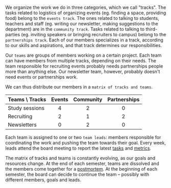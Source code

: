 
We organize the work we do in three categories, which we call "tracks". The tasks related to logistics of organizing events (eg. finding a space, providing food) belong to the `events track`. The ones related to talking to students, teachers and staff (eg. writing our newsletter, making suggestions to the department) are in the `community track`. Tasks related to talking to third-parties (eg. inviting speakers or bringing recruiters to campus) belong to the `partnerships track`. Each of our members specializes in a track, according to our skills and aspirations, and that track determines our responsibilities.

Our `teams` are groups of members working on a certain project. Each team can have members from multiple tracks, depending on their needs. The team responsible for recruiting events probably needs partnerships people more than anything else. Our newsletter team, however, probably doesn't need events or partnerships work.

We can thus distribute our members in a `matrix of tracks and teams`.

|Teams \ Tracks| Events | Community | Partnerships|
| ------------- |:-:|:-:|:-:|
| Study sessions| 4 | 2 | 0 |
| Recruiting    | 2 | 1 | 2 |
| Newsletters   | 0 | 2 | 0 |

Each team is assigned to one or two `team leads`: members responsible for coordinating the work and pushing the team towards their goal. Every week, leads attend the board meeting to report the latest [tasks](#trello) and [metrics](#metrics).

The matrix of tracks and teams is constantly evolving, as our goals and resources change. At the end of each semester, teams are dissolved and the members come together for a [postmortem](#postmortem). At the beginning of each semester, the board can decide to continue the team – possibly with different members, goals and leads.
